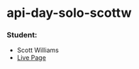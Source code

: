 # api-day-solo-scottw
### Student:
* Scott Williams
* [Live Page](https://ollk.github.io/api-day-solo-scottw/)
